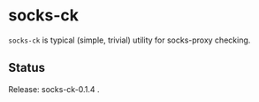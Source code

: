 socks-ck
=======

``socks-ck`` is typical (simple, trivial) utility for socks-proxy checking.


Status
------

Release: socks-ck-0.1.4 .

